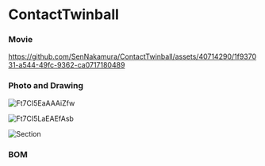 # ContactTwinball


### Movie

https://github.com/SenNakamura/ContactTwinball/assets/40714290/1f937031-a544-49fc-9362-ca0717180489

### Photo and Drawing

![Ft7CI5EaAAAiZfw](https://github.com/SenNakamura/ContactTwinball/assets/40714290/203e347e-ae61-4cbc-93da-d873fd8f86b5)

![Ft7CI5LaEAEfAsb](https://github.com/SenNakamura/ContactTwinball/assets/40714290/2daf8f16-e562-41ce-b35d-117c43a6cd37)

![Section](https://github.com/SenNakamura/ContactTwinball/assets/40714290/24c17878-fefb-4df0-bd02-1fd194c40291)

### BOM

